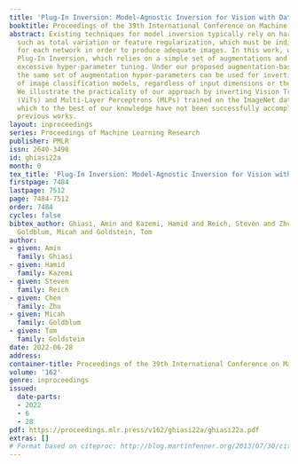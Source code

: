 ```yaml
---
title: 'Plug-In Inversion: Model-Agnostic Inversion for Vision with Data Augmentations'
booktitle: Proceedings of the 39th International Conference on Machine Learning
abstract: Existing techniques for model inversion typically rely on hard-to-tune regularizers,
  such as total variation or feature regularization, which must be individually calibrated
  for each network in order to produce adequate images. In this work, we introduce
  Plug-In Inversion, which relies on a simple set of augmentations and does not require
  excessive hyper-parameter tuning. Under our proposed augmentation-based scheme,
  the same set of augmentation hyper-parameters can be used for inverting a wide range
  of image classification models, regardless of input dimensions or the architecture.
  We illustrate the practicality of our approach by inverting Vision Transformers
  (ViTs) and Multi-Layer Perceptrons (MLPs) trained on the ImageNet dataset, tasks
  which to the best of our knowledge have not been successfully accomplished by any
  previous works.
layout: inproceedings
series: Proceedings of Machine Learning Research
publisher: PMLR
issn: 2640-3498
id: ghiasi22a
month: 0
tex_title: 'Plug-In Inversion: Model-Agnostic Inversion for Vision with Data Augmentations'
firstpage: 7484
lastpage: 7512
page: 7484-7512
order: 7484
cycles: false
bibtex_author: Ghiasi, Amin and Kazemi, Hamid and Reich, Steven and Zhu, Chen and
  Goldblum, Micah and Goldstein, Tom
author:
- given: Amin
  family: Ghiasi
- given: Hamid
  family: Kazemi
- given: Steven
  family: Reich
- given: Chen
  family: Zhu
- given: Micah
  family: Goldblum
- given: Tom
  family: Goldstein
date: 2022-06-28
address:
container-title: Proceedings of the 39th International Conference on Machine Learning
volume: '162'
genre: inproceedings
issued:
  date-parts:
  - 2022
  - 6
  - 28
pdf: https://proceedings.mlr.press/v162/ghiasi22a/ghiasi22a.pdf
extras: []
# Format based on citeproc: http://blog.martinfenner.org/2013/07/30/citeproc-yaml-for-bibliographies/
---
```

